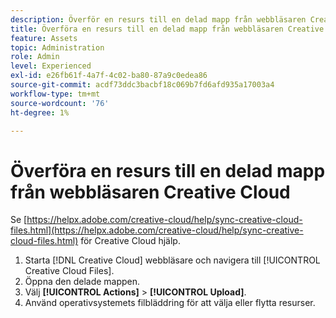 ```yaml
---
description: Överför en resurs till en delad mapp från webbläsaren Creative Cloud till Experience Cloud.
title: Överföra en resurs till en delad mapp från webbläsaren Creative Cloud
feature: Assets
topic: Administration
role: Admin
level: Experienced
exl-id: e26fb61f-4a7f-4c02-ba80-87a9c0edea86
source-git-commit: acdf73ddc3bacbf18c069b7fd6afd935a17003a4
workflow-type: tm+mt
source-wordcount: '76'
ht-degree: 1%

---
```


# Överföra en resurs till en delad mapp från webbläsaren Creative Cloud

Se [https://helpx.adobe.com/creative-cloud/help/sync-creative-cloud-files.html](https://helpx.adobe.com/creative-cloud/help/sync-creative-cloud-files.html) för Creative Cloud hjälp.

1. Starta [!DNL Creative Cloud] webbläsare och navigera till [!UICONTROL Creative Cloud Files].
1. Öppna den delade mappen.
1. Välj **[!UICONTROL Actions]** > **[!UICONTROL Upload]**.
1. Använd operativsystemets filbläddring för att välja eller flytta resurser.
